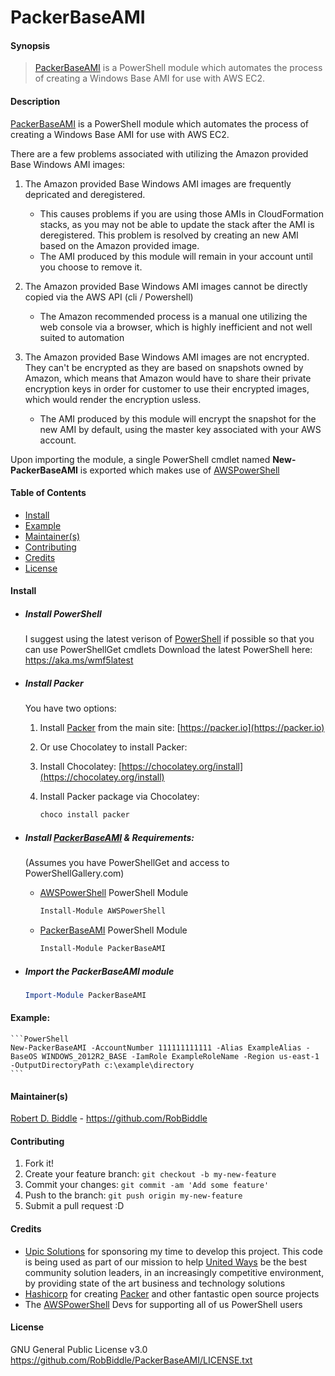 # PackerBaseAMI
#### Synopsis
>[PackerBaseAMI](https://github.com/RobBiddle/PackerBaseAMI) is a PowerShell module which automates the process of creating a Windows Base AMI for use with AWS EC2.

#### Description
[PackerBaseAMI](https://github.com/RobBiddle/PackerBaseAMI) is a PowerShell module which automates the process of creating a Windows Base AMI for use with AWS EC2.

There are a few problems associated with utilizing the Amazon provided Base Windows AMI images:

1. The Amazon provided Base Windows AMI images are frequently depricated and deregistered.
   - This causes problems if you are using those AMIs in CloudFormation stacks, as you may not be able to update the stack after the AMI is deregistered.  This problem is resolved by creating an new AMI based on the Amazon provided image.
   - The AMI produced by this module will remain in your account until you choose to remove it.

2. The Amazon provided Base Windows AMI images cannot be directly copied via the AWS API (cli / Powershell)
   - The Amazon recommended process is a manual one utilizing the web console via a browser, which is highly inefficient and not well suited to automation

3. The Amazon provided Base Windows AMI images are not encrypted. They can't be encrypted as they are based on snapshots owned by Amazon, which means that Amazon would have to share their private encryption keys in order for customer to use their encrypted images, which would render the encryption usless.
   - The AMI produced by this module will encrypt the snapshot for the new AMI by default, using the master key associated with your AWS account.

Upon importing the module, a single PowerShell cmdlet named **New-PackerBaseAMI** is exported which makes use of [AWSPowerShell](https://www.powershellgallery.com/packages/AWSPowerShell)

#### Table of Contents
- [Install](/#Install)
- [Example](/#Example)
- [Maintainer\(s\)](/#Maintainer\(s\))
- [Contributing](/#Contributing)
- [Credits](Credits)
- [License](License)

#### Install
- ##### Install PowerShell
  I suggest using the latest verison of [PowerShell](https://aka.ms/wmf5latest) if possible so that you can use PowerShellGet cmdlets
  Download the latest PowerShell here: https://aka.ms/wmf5latest

- ##### Install Packer
  You have two options:

  1. Install [Packer](https://packer.io) from the main site: [https://packer.io](https://packer.io)
  2. Or use Chocolatey to install Packer:
  
    1. Install Chocolatey: [https://chocolatey.org/install](https://chocolatey.org/install)
         
    2. Install Packer package via Chocolatey: 
        ```PowerShell
        choco install packer
        ```

- ##### Install [PackerBaseAMI](https://github.com/RobBiddle/PackerBaseAMI) & Requirements:
  (Assumes you have PowerShellGet and access to PowerShellGallery.com)

  - [AWSPowerShell](https://www.powershellgallery.com/packages/AWSPowerShell) PowerShell Module
      ```PowerShell
      Install-Module AWSPowerShell
      ```
  - [PackerBaseAMI](https://github.com/RobBiddle/PackerBaseAMI) PowerShell Module
      ```PowerShell
      Install-Module PackerBaseAMI
      ```

- ##### Import the PackerBaseAMI module
    ```PowerShell
    Import-Module PackerBaseAMI
    ```

#### Example:
    ```PowerShell
    New-PackerBaseAMI -AccountNumber 111111111111 -Alias ExampleAlias -BaseOS WINDOWS_2012R2_BASE -IamRole ExampleRoleName -Region us-east-1 -OutputDirectoryPath c:\example\directory
    ```

#### Maintainer(s)
[Robert D. Biddle](https://github.com/RobBiddle) - https://github.com/RobBiddle

#### Contributing

1. Fork it!
2. Create your feature branch: `git checkout -b my-new-feature`
3. Commit your changes: `git commit -am 'Add some feature'`
4. Push to the branch: `git push origin my-new-feature`
5. Submit a pull request :D

#### Credits
- [Upic Solutions](https://upicsolutions.org/) for sponsoring my time to develop this project.  This code is being used as part of our mission to help [United Ways](https://www.unitedway.org/) be the best community solution leaders, in an increasingly competitive environment, by providing state of the art business and technology solutions
- [Hashicorp](https://www.hashicorp.com/) for creating [Packer](https://packer.io) and other fantastic open source projects
- The [AWSPowerShell](https://www.powershellgallery.com/packages/AWSPowerShell) Devs for supporting all of us PowerShell users

#### License
GNU General Public License v3.0
https://github.com/RobBiddle/PackerBaseAMI/LICENSE.txt
